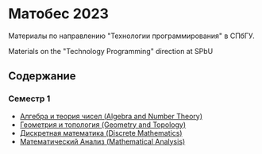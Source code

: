 # Матобес 2023
Материалы по направлению "Технологии программирования" в СПбГУ.

Materials on the "Technology Programming" direction at SPbU

## Содержание
### Семестр 1
- [Алгебра и теория чисел (Algebra and Number Theory)](https://github.com/anunknowperson/spbu-matobes/blob/main/Semester%201/Algebra%20and%20Number%20Theory/INDEX.md)
- [Геометрия и топология (Geometry and Topology)](https://github.com/anunknowperson/spbu-matobes/blob/main/Semester%201/Geometry%20and%20Topology/INDEX.md)
- [Дискретная математика (Discrete Mathematics)](https://github.com/anunknowperson/spbu-matobes/blob/main/Semester%201/Discrete%20Mathematics/INDEX.md)
- [Математический Анализ (Mathematical Analysis)](https://github.com/anunknowperson/spbu-matobes/blob/main/Semester%201/Mathematical%20Analysis/INDEX.md)